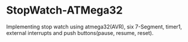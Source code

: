 # StopWatch-ATMega32
Implementing stop watch using atmega32(AVR), six 7-Segment, timer1, external interrupts and push buttons(pause, resume, reset).
